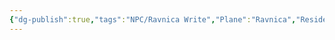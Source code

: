 ```yaml
---
{"dg-publish":true,"tags":"NPC/Ravnica Write","Plane":"Ravnica","Residence":"10thDistrict","permalink":"/npc/krenko/","dgHomeLink":false,"dgPassFrontmatter":true}
---
```



